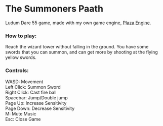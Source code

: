 # The Summoners Paath
Ludum Dare 55 game, made with my own game engine, <a href="https://github.com/GiovaneBernardo/PlazaEngine">Plaza Engine</a>.

### How to play:  
Reach the wizard tower without falling in the ground. You have some swords that you can summon, and can get more by shooting at the flying yellow swords.    

### Controls:  
WASD: Movement  
Left Click: Summon Sword  
Right Click: Cast fire ball  
Spacebar: Jump/Double jump  
Page Up: Increase Sensitivity  
Page Down: Decrease Sensitivity  
M: Mute Music  
Esc: Close Game  
